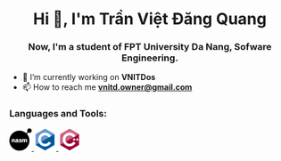 <h1 align="center">Hi 👋, I'm Trần Việt Đăng Quang</h1>
<h3 align="center">Now, I'm a student of FPT University Da Nang, Sofware Engineering.</h3>

- 🔭 I’m currently working on **VNITDos**
- 📫 How to reach me **vnitd.owner@gmail.com**

<h3 align="left">Languages and Tools:</h3>
<p align="left">
  <a href="https://www.tutorialspoint.com/assembly_programming" target="_blank" rel="noreferrer">
    <img src="https://raw.githubusercontent.com/vnitd/vnitd/main/NASM.svg" alt="asm" width="40" height="40"/>
  </a>
  <a href="https://www.cprogramming.com/" target="_blank" rel="noreferrer">
    <img src="https://raw.githubusercontent.com/devicons/devicon/master/icons/c/c-original.svg" alt="c" width="40" height="40"/>
  </a>
  <a href="https://www.w3schools.com/cpp/" target="_blank" rel="noreferrer">
    <img src="https://raw.githubusercontent.com/devicons/devicon/master/icons/cplusplus/cplusplus-original.svg" alt="cplusplus" width="40" height="40"/>
  </a>
</p>
